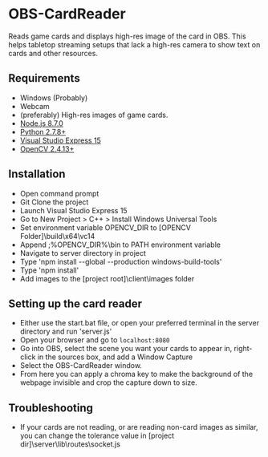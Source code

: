 # OBS-CardReader

Reads game cards and displays high-res image of the card in OBS. 
This helps tabletop streaming setups that lack a high-res camera to show text on cards and other resources.

## Requirements

* Windows (Probably)
* Webcam
* (preferably) High-res images of game cards.
* [Node.js 8.7.0](http://nodejs.org/)
* [Python 2.7.8+](https://www.python.org/)
* [Visual Studio Express 15](https://www.visualstudio.com/vs/older-downloads/)
* [OpenCV 2.4.13+](http://opencv.org/)

## Installation

* Open command prompt
* Git Clone the project
* Launch Visual Studio Express 15
* Go to New Project > C++ > Install Windows Universal Tools
* Set environment variable OPENCV_DIR to [OPENCV Folder]\build\x64\vc14
* Append ;%OPENCV_DIR%\bin to PATH environment variable
* Navigate to server directory in project
* Type 'npm install --global --production windows-build-tools'
* Type 'npm install'
* Add images to the [project root]\client\images folder

## Setting up the card reader

* Either use the start.bat file, or open your preferred terminal in the server directory and run 'server.js'
* Open your browser and go to `localhost:8080`
* Go into OBS, select the scene you want your cards to appear in, right-click in the sources box, and add a Window Capture
* Select the OBS-CardReader window.
* From here you can apply a chroma key to make the background of the webpage invisible and crop the capture down to size.

## Troubleshooting
* If your cards are not reading, or are reading non-card images as similar, you can change the tolerance value in [project dir]\server\lib\routes\socket.js
